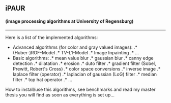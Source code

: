 ## iPAUR
#### (image processing algorithms at University of Regensburg)
------------------------
Here is a list of the implemented algorithms:

* Advanced algorithms (for color and gray valued images):
.* (Huber-)ROF-Model
.* TV-L1-Model
.* Image Inpainting
.* ...
* Basic algorithms:
.* mean value blur
.* gaussian blur
.* canny edge detection
.* dilatation
.* erosion
.* duto filter
.* gradient filter (Sobel, Prewitt, Robert's Cross)
.* color space conversions
.* inverse image
.* laplace filter (operator)
.* laplacian of gaussian (LoG) filter
.* median filter
.* top hat operator
.* ...

How to install/use this algorithms, see benchmarks and read my master thesis you will find as soon as everything is set up...